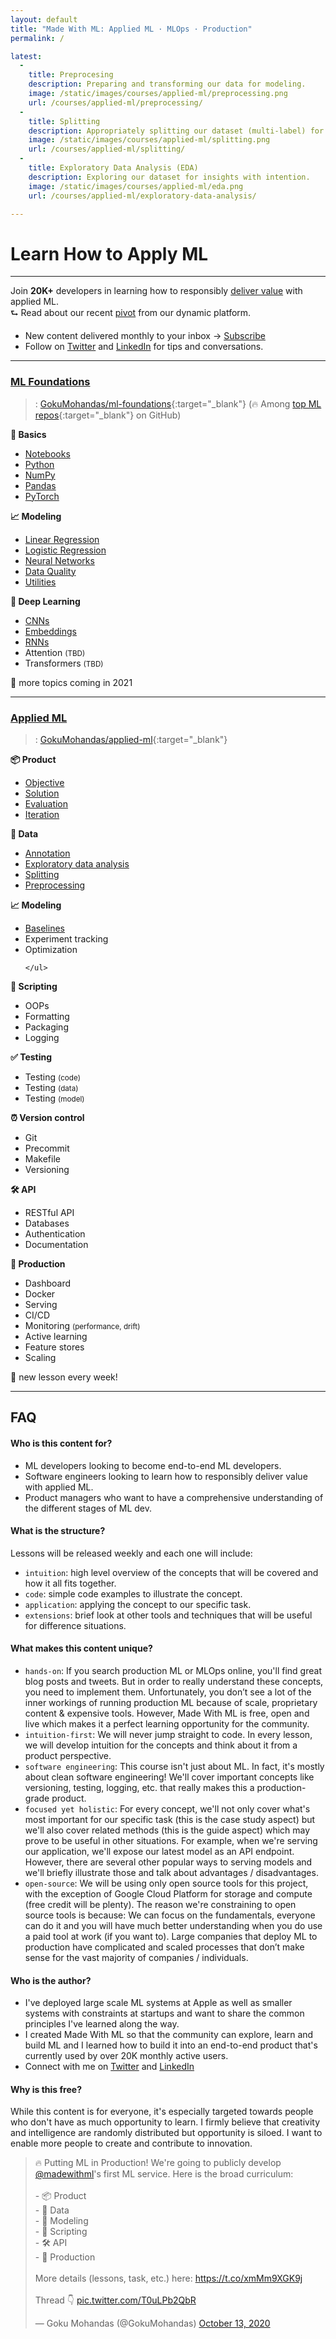```yaml
---
layout: default
title: "Made With ML: Applied ML · MLOps · Production"
permalink: /

latest:
  -
    title: Preprocesing
    description: Preparing and transforming our data for modeling.
    image: /static/images/courses/applied-ml/preprocessing.png
    url: /courses/applied-ml/preprocessing/
  -
    title: Splitting
    description: Appropriately splitting our dataset (multi-label) for training, validation and testing.
    image: /static/images/courses/applied-ml/splitting.png
    url: /courses/applied-ml/splitting/
  -
    title: Exploratory Data Analysis (EDA)
    description: Exploring our dataset for insights with intention.
    image: /static/images/courses/applied-ml/eda.png
    url: /courses/applied-ml/exploratory-data-analysis/

---
```


<h1 class="page-title">Learn How to Apply ML</h1>
<hr class="mt-0">
<span class="post-date">Join <b>20K+</b> developers in learning how to responsibly
<a href="{% link _pages/about.md %}">deliver value</a> with applied ML.
<br>⮑ Read about our recent <a href="{% link _pages/pivot.md %}">pivot</a> from our dynamic platform.</span>

- New content delivered monthly to your inbox →
<a class="btn btn-sm btn-primary ai-btn-purple-gradient" href="{% link _pages/subscribe.md %}"><i class="fas fa-envelope mr-2"></i>Subscribe</a>
- Follow on <a href="https://twitter.com/GokuMohandas" target="_blank"><i class="fab fa-twitter ai-color-info mr-1"></i>Twitter</a> and <a href="https://www.linkedin.com/in/goku" target="_blank"><i class="fab fa-linkedin ai-color-primary mr-1"></i>LinkedIn</a> for tips and conversations.

<hr>

<h3 id="ml-foundations"><u>ML Foundations</u></h3>

> <i class="fab fa-github ai-color-black mr-1"></i>: [GokuMohandas/ml-foundations](https://github.com/GokuMohandas/ml-foundations){:target="_blank"} (🔥 Among [top ML repos](https://github.com/topics/deep-learning){:target="_blank"} on GitHub)

<div class="row mt-4">
  <div class="col-md-4">
    <b><span class="mr-1">🔢</span> Basics</b>
    <ul>
      <li><a href="{% link _courses/ml-foundations/notebooks.md %}">Notebooks</a></li>
      <li><a href="{% link _courses/ml-foundations/python.md %}">Python</a></li>
      <li><a href="{% link _courses/ml-foundations/numpy.md %}">NumPy</a></li>
      <li><a href="{% link _courses/ml-foundations/pandas.md %}">Pandas</a></li>
      <li><a href="{% link _courses/ml-foundations/pytorch.md %}">PyTorch</a></li>
    </ul>
  </div>
  <div class="col-md-4">
    <b><span class="mr-1">📈</span> Modeling</b>
    <ul>
      <li><a href="{% link _courses/ml-foundations/linear-regression.md %}">Linear Regression</a></li>
      <li><a href="{% link _courses/ml-foundations/logistic-regression.md %}">Logistic Regression</a></li>
      <li><a href="{% link _courses/ml-foundations/neural-networks.md %}">Neural Networks</a></li>
      <li><a href="{% link _courses/ml-foundations/data-quality.md %}">Data Quality</a></li>
      <li><a href="{% link _courses/ml-foundations/utilities.md %}">Utilities</a></li>
    </ul>
  </div>
  <div class="col-md-4">
    <b><span class="mr-1">🤖</span> Deep Learning</b>
    <ul>
      <li><a href="{% link _courses/ml-foundations/convolutional-neural-networks.md %}">CNNs</a></li>
      <li><a href="{% link _courses/ml-foundations/embeddings.md %}">Embeddings</a></li>
      <li><a href="{% link _courses/ml-foundations/recurrent-neural-networks.md %}">RNNs</a></li>
      <li>Attention <small>(TBD)</small></li>
      <li>Transformers <small>(TBD)</small></li>
    </ul>
  </div>
</div>

<span class="ml-1 mr-1"> 📆 </span> more topics coming in 2021

<hr>

<h3 id="applied-ml"><u>Applied ML</u></h3>

> <i class="fab fa-github ai-color-black mr-1"></i>: [GokuMohandas/applied-ml](https://github.com/GokuMohandas/applied-ml){:target="_blank"}

<div class="row mt-4">
  <div class="col-md-4">
    <b><span class="mr-1">📦</span> Product</b>
    <ul>
      <li><a href="{% link _courses/applied-ml/objective.md %}">Objective</a></li>
      <li><a href="{% link _courses/applied-ml/solution.md %}">Solution</a></li>
      <li><a href="{% link _courses/applied-ml/evaluation.md %}">Evaluation</a></li>
      <li><a href="{% link _courses/applied-ml/iteration.md %}">Iteration</a></li>
    </ul>
    <b><span class="mr-1">🔢</span> Data</b>
    <ul>
      <li><a href="{% link _courses/applied-ml/annotation.md %}">Annotation</a></li>
      <li><a href="{% link _courses/applied-ml/exploratory-data-analysis.md %}">Exploratory data analysis</a></li>
      <li><a href="{% link _courses/applied-ml/splitting.md %}">Splitting</a></li>
      <li><a href="{% link _courses/applied-ml/preprocessing.md %}">Preprocessing</a></li>
    </ul>
    <b><span class="mr-1">📈</span> Modeling</b>
    <ul>
      <li><a href="{% link _courses/applied-ml/baselines.md %}">Baselines</a></li>
      <li>Experiment tracking</li>
      <li>Optimization</li>

    </ul>
  </div>
  <div class="col-md-4">
    <b><span class="mr-1">📝</span> Scripting</b>
    <ul>
      <li>OOPs</li>
      <li>Formatting</li>
      <li>Packaging</li>
      <li>Logging</li>
    </ul>
    <b><span class="mr-1">✅</span> Testing</b>
    <ul>
      <li>Testing <small>(code)</small></li>
      <li>Testing <small>(data)</small></li>
      <li>Testing <small>(model)</small></li>
    </ul>
    <b><span class="mr-1">⏰</span> Version control</b>
    <ul>
      <li>Git</li>
      <li>Precommit</li>
      <li>Makefile</li>
      <li>Versioning</li>
    </ul>
  </div>
  <div class="col-md-4">
    <b><span class="mr-1">🛠</span> API</b>
    <ul>
      <li>RESTful API</li>
      <li>Databases</li>
      <li>Authentication</li>
      <li>Documentation</li>
    </ul>
    <b><span class="mr-1">🚀</span> Production</b>
    <ul>
      <li>Dashboard</li>
      <li>Docker</li>
      <li>Serving</li>
      <li>CI/CD</li>
      <li>Monitoring <small>(performance, drift)</small></li>
      <li>Active learning</li>
      <li>Feature stores</li>
      <li>Scaling</li>
    </ul>
  </div>
</div>

<span class="ml-1 mr-1"> 📆 </span> new lesson every week!

<hr>

## FAQ

#### Who is this content for?
- ML developers looking to become end-to-end ML developers.
- Software engineers looking to learn how to responsibly deliver value with applied ML.
- Product managers who want to have a comprehensive understanding of the different stages of ML dev.

#### What is the structure?
Lessons will be released weekly and each one will include:
- `intuition`: high level overview of the concepts that will be covered and how it all fits together.
- `code`: simple code examples to illustrate the concept.
- `application`: applying the concept to our specific task.
- `extensions`: brief look at other tools and techniques that will be useful for difference situations.

#### What makes this content unique?
- `hands-on`: If you search production ML or MLOps online, you'll find great blog posts and tweets. But in order to really understand these concepts, you need to implement them. Unfortunately, you don’t see a lot of the inner workings of running production ML because of scale, proprietary content & expensive tools. However, Made With ML is free, open and live which makes it a perfect learning opportunity for the community.
- `intuition-first`: We will never jump straight to code. In every lesson, we will develop intuition for the concepts and think about it from a product perspective.
- `software engineering`: This course isn't just about ML. In fact, it's mostly about clean software engineering! We'll cover important concepts like versioning, testing, logging, etc. that really makes this a production-grade product.
- `focused yet holistic`: For every concept, we'll not only cover what's most important for our specific task (this is the case study aspect) but we'll also cover related methods (this is the guide aspect) which may prove to be useful in other situations. For example, when we're serving our application, we'll expose our latest model as an API endpoint. However, there are several other popular ways to serving models and we'll briefly illustrate those and talk about advantages / disadvantages.
- `open-source`: We will be using only open source tools for this project, with the exception of Google Cloud Platform for storage and compute (free credit will be plenty). The reason we're constraining to open source tools is because:
We can focus on the fundamentals, everyone can do it and you will have much better understanding when you do use a paid tool at work (if you want to).
Large companies that deploy ML to production have complicated and scaled processes that don’t make sense for the vast majority of companies / individuals.

#### Who is the author?
- I've deployed large scale ML systems at Apple as well as smaller systems with constraints at startups and want to share the common principles I've learned along the way.
- I created Made With ML so that the community can explore, learn and build ML and I learned how to build it into an end-to-end product that's currently used by over 20K monthly active users.
- Connect with me on <a href="https://twitter.com/GokuMohandas" target="_blank"><i class="fab fa-twitter ai-color-info mr-1"></i>Twitter</a> and <a href="https://www.linkedin.com/in/goku" target="_blank"><i class="fab fa-linkedin ai-color-primary mr-1"></i>LinkedIn</a>

#### Why is this free?
While this content is for everyone, it's especially targeted towards people who don't have as much opportunity to learn. I firmly believe that creativity and intelligence are randomly distributed but opportunity is siloed. I want to enable more people to create and contribute to innovation.

<blockquote class="twitter-tweet"><p lang="en" dir="ltr">🔥 Putting ML in Production! We&#39;re going to publicly develop <a href="https://twitter.com/madewithml?ref_src=twsrc%5Etfw">@madewithml</a>&#39;s first ML service. Here is the broad curriculum: <br><br>- 📦 Product<br>- 🔢 Data<br>- 🤖 Modeling<br>- 📝 Scripting<br>- 🛠 API<br>- 🚀 Production<br><br>More details (lessons, task, etc.) here: <a href="https://t.co/xmMm9XGK9j">https://t.co/xmMm9XGK9j</a><br><br>Thread 👇 <a href="https://t.co/T0uLPb2QbR">pic.twitter.com/T0uLPb2QbR</a></p>&mdash; Goku Mohandas (@GokuMohandas) <a href="https://twitter.com/GokuMohandas/status/1315990996849627136?ref_src=twsrc%5Etfw">October 13, 2020</a></blockquote> <script async src="https://platform.twitter.com/widgets.js" charset="utf-8"></script>

<!-- <h2 class="page-title mb-4">Latest</h2>
<div class="card-deck">
  {% for item in page.latest %}
    <div class="card ai-card">
      <a href="{{ item.url | absolute_url }}">
        <img class="card-img-top" src="{{ item.image }}" alt="Card image cap">
      </a>
      <div class="card-body">
        <a href="{{ item.url | absolute_url }}">
          <h5 class="card-title mb-2" style="font-size: 0.95rem;">{{ item.title }}</h5>
        </a>
        <p class="card-text" style="font-size: 0.85rem !important;">{{ item.description }}</p>
      </div>
    </div>
  {% endfor %}
</div>

<hr>

{% assign courses_page = site.courses | where:"title", "Courses" | first %}
<h2 class="page-title mb-4">{{ courses_page.title }}</h2>
{{ courses_page.content }} -->

